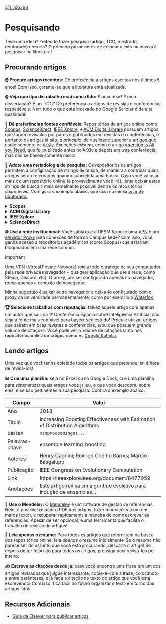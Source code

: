 [![LiaScript](https://raw.githubusercontent.com/LiaScript/LiaScript/master/badges/course.svg)](https://liascript.github.io/course/?https://raw.githubusercontent.com/CTISM-Prof-Henry/research/main/capitulos/PESQUISANDO.md)

# Pesquisando

Teve uma ideia? Pretende fazer pesquisa (artigo, TCC, mestrado, doutorado) com ela? O primeiro passo antes de colocar a
mão na massa é pesquisar na literatura!

## Procurando artigos

**⌚ Procure artigos recentes:** Dê preferência a artigos escritos nos últimos 5 anos! Com isso, garante-se que a 
literatura está atualizada.

**⌚ Veja que tipo de trabalho está sendo lido:** É uma tese? É uma dissertação? É um TCC? Dê preferência a artigos
de revistas e conferências respeitáveis. Nem tudo o que está indexado no Google Scholar é de alta qualidade!

**🧐 Dê preferência a fontes confiáveis:** Repositórios de artigos online como [Scopus](https://www.scopus.com), 
[ScienceDirect](https://www.sciencedirect.com/), [IEEE Xplore](https://ieeexplore.ieee.org), e 
[ACM Digital Library](https://dl.acm.org/) possuem artigos que foram revisados por pares e publicados em revistas ou 
conferências, e portanto os artigos lá são, _a princípio_, de qualidade superior a artigos que estão somente no 
[ArXiv](https://arxiv.org/). Exceções existem, como o artigo
[Attention is All you Need](https://arxiv.org/abs/1706.03762), que foi publicado antes no ArXiv e depois em uma 
conferência; mas não se baseie somente nisso!

**🧭 Adote uma metodologia de pesquisa:** Os repositórios de artigos permitem a configuração de strings de busca, de 
maneira a controlar quais artigos serão retornados quando submetida uma busca. Caso você vá usar mais de um repositório
online (e provavelmente você irá), tente deixar estas strings de busca o mais semelhante possível dentre os repositórios
disponíveis. Configura o exemplo abaixo, que usei na minha 
[tese de doutorado:](https://tede2.pucrs.br/tede2/bitstream/tede/10197/2/HENRY_EMANUEL_LEAL_CAGNINI_TES.pdf#page=58)

<details>
<summary><b>Scopus</b></summary>

```
TITLE-ABS-KEY("ensemble") AND (
    (
        TITLE-ABS-KEY("classification") OR
        TITLE-ABS-KEY("classifier") OR
        TITLE-ABS-KEY("classifiers")
    ) OR (
        TITLE-ABS-KEY("regression") OR
        TITLE-ABS-KEY("regressor") OR
        TITLE-ABS-KEY("regressors")
    )
) AND (
    TITLE-ABS-KEY("evolutionary") OR
    TITLE-ABS-KEY("evolution")
)
```

</details>

<details>
<summary><b>ACM Digital Library</b></summary>

```
"ensemble" AND (
    (
        "classification" OR
        "classifier" OR
        "classifiers"
    ) OR (
        "regression" OR
        "regressor" OR
        "regressors"
    )
) AND (
    "evolutionary" OR
    "evolution"
)
```

</details>

<details>
<summary><b>IEEE Xplore</b></summary>

```
"Abstract":ensemble AND (
    (
        "Abstract":classification OR
        "Abstract":classifier OR
        "Abstract":classifiers
    ) OR (
        "Abstract":regression OR
        "Abstract":regressor OR
        "Abstract":regressors
    )
) AND (
    "Abstract":evolutionary OR
    "Abstract":evolution
)
```

</details>

<details>
<summary><b>ScienceDirect</b></summary>

```
title-abstr-key("ensemble") AND (
    (
        title-abstr-key("classification") OR
        title-abstr-key("classifier") OR
        title-abstr-key("classifiers")
    ) OR (
        title-abstr-key("regression") OR
        title-abstr-key("regressor") OR
        title-abstr-key("regressors")
    )
) AND (
    title-abstr-key("evolutionary") OR
    title-abstr-key("evolution")
)
```

</details>


**🌐 Use a rede institucional:** Você sabia que a UFSM fornece uma 
[VPN](https://www.ufsm.br/orgaos-suplementares/cpd/servicos/vpn-virtual-private-network-ufsm) e um 
[servidor Proxy](https://www.ufsm.br/orgaos-suplementares/cpd/servicos/proxy-externo-ufsm) para conexões de fora do 
Campus sede? Com isso, você ganha acesso a repositórios acadêmicos (como Scopus) que estariam bloqueados em uma rede 
comum.

> [!IMPORTANT]
> Uma VPN (Virtual Private Network) roteia todo o tráfego do seu computador pela rede privada (navegador + qualquer 
> aplicação que use a rede, como Steam, Discord, etc). O proxy, por ser configurado apenas no navegador, roteia apenas
> a conexão do navegador.
> 
> Minha sugestão é baixar outro navegador e deixá-lo configurado com o proxy da universidade permanentemente, como por
> exemplo o [Waterfox](https://www.waterfox.net/).


**🏆 Selecione trabalhos com reputação:** talvez aquele artigo com apenas um autor que saiu na 1ª Conferência Egípcia 
sobre Inteligência Artificial não seja a fonte mais confiável para basear seu estudo! Procure utilizar artigos que 
saíram em boas revistas e conferências, e/ou que possuem grande volume de citações. Você pode ver o volume de citações
tanto nos repositórios online de artigos como no [Google Scholar](https://scholar.google.com).

## Lendo artigos

Uma vez que você tenha coletado todos os artigos que pretende ler, é hora de revisá-los!

**📊 Crie uma planilha:** seja no Excel ou no Google Docs, crie uma planilha para sistematizar quais artigos você já 
leu, o que você descobriu sobre eles, e se são pertinentes a sua pesquisa. Confira o exemplo abaixo:

| Campo          | Valor                                                                        |
|----------------|------------------------------------------------------------------------------|
| Ano            | 2018                                                                         |
| Título         | Increasing Boosting Effectiveness with Estimation of Distribution Algorithms |
| BibTeX         | ```@inproceedings{...```                                                     |
| Palavras-chave | ensemble learning; boosting                                                  |
| Autores        | Henry Cagnini; Rodrigo Coelho Barros; Márcio Basgalupp                       |
| Publicação     | IEEE Congress on Evolutionary Computation                                    |
| Link           | https://ieeexplore.ieee.org/document/8477959                                 |
| Anotações      | Este artigo revisa um algoritmo evolutivo para indução de ensembles...       |


**💾 Use o Mendeley:** O [Mendeley](https://www.mendeley.com/) é um software de gestão de referências. Nele, é possível 
colocar o PDF dos artigos, fazer marcações (com um marca texto), e recuperar rapidamente a maneira de como escrever as 
referências. Apesar de ser opcional, é uma ferramenta que facilita o trabalho de revisão de artigos! 

**📝 Leia apenas o resumo:** Para todos os artigos que retornaram na busca dos repositórios online, leia *apenas o 
resumo* inicialmente. Se o resumo não parece ser do assunto que você está procurando, descarte o artigo! Só depois de 
ter feito isto para todos os artigos, prossiga para revisá-los por inteiro.

**✍️ Escreva as citações desde já:** caso você encontre uma frase em um dos artigos revisados que julgue interessante, 
copie-e-cole a frase, colocando-a entre parênteses, e já faça a citação no texto do artigo que você está escrevendo! 
Com isso, fica fácil no futuro organizar o texto em torno dos artigos lidos.   

## Recursos Adicionais

* [Guia da Elsevier para publicar artigos](https://www.elsevier.com/researcher/author/submit-your-paper) 
